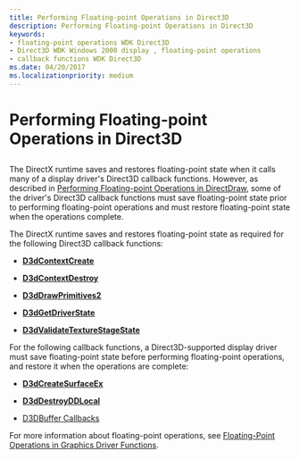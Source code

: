 ```yaml
---
title: Performing Floating-point Operations in Direct3D
description: Performing Floating-point Operations in Direct3D
keywords:
- floating-point operations WDK Direct3D
- Direct3D WDK Windows 2000 display , floating-point operations
- callback functions WDK Direct3D
ms.date: 04/20/2017
ms.localizationpriority: medium
---
```


# Performing Floating-point Operations in Direct3D


## <span id="ddk_performing_floating_point_operations_in_direct3d_gg"></span><span id="DDK_PERFORMING_FLOATING_POINT_OPERATIONS_IN_DIRECT3D_GG"></span>


The DirectX runtime saves and restores floating-point state when it calls many of a display driver's Direct3D callback functions. However, as described in [Performing Floating-point Operations in DirectDraw](performing-floating-point-operations-in-directdraw.md), some of the driver's Direct3D callback functions must save floating-point state prior to performing floating-point operations and must restore floating-point state when the operations complete.

The DirectX runtime saves and restores floating-point state as required for the following Direct3D callback functions:

-   [**D3dContextCreate**](/windows-hardware/drivers/ddi/d3dhal/nc-d3dhal-lpd3dhal_contextcreatecb)

-   [**D3dContextDestroy**](/windows-hardware/drivers/ddi/d3dhal/nc-d3dhal-lpd3dhal_contextdestroycb)

-   [**D3dDrawPrimitives2**](/windows-hardware/drivers/ddi/d3dhal/nc-d3dhal-lpd3dhal_drawprimitives2cb)

-   [**D3dGetDriverState**](/windows/win32/api/ddrawint/nc-ddrawint-pdd_getdriverstate)

-   [**D3dValidateTextureStageState**](/windows-hardware/drivers/ddi/d3dhal/nc-d3dhal-lpd3dhal_validatetexturestagestatecb)

For the following callback functions, a Direct3D-supported display driver must save floating-point state before performing floating-point operations, and restore it when the operations are complete:

-   [**D3dCreateSurfaceEx**](/windows/win32/api/ddrawint/nc-ddrawint-pdd_createsurfaceex)

-   [**D3dDestroyDDLocal**](/windows/win32/api/ddrawint/nc-ddrawint-pdd_destroyddlocal)

-   [D3DBuffer Callbacks](/windows-hardware/drivers/ddi/index)

For more information about floating-point operations, see [Floating-Point Operations in Graphics Driver Functions](floating-point-operations-in-graphics-driver-functions.md).

 

